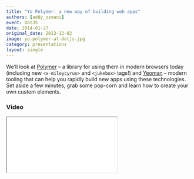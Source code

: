 ```yaml
---
title: "Yo Polymer: a new way of building web apps"
authors: [addy_osmani]
event: DotJS
date: 2014-01-27
original_date: 2013-12-02
image: yo-polymer-at-dotjs.jpg
category: presentations
layout: single
---
```


We’ll look at [Polymer](http://polymer-project.org/) – a library for using them
in modern browsers today (including new `<x-mileycyrus>` and `<jukebox>` tags!)
and [Yeoman](http://yeoman.io/) – modern tooling that can help you rapidly build
new apps using these technologies. Set aside a few minutes, grab some pop-corn
and learn how to create your own custom elements.

<!-- Excerpt -->

### Video

<div class="iframe-wrap">
    <iframe src="//www.youtube.com/embed/booRxAJblwM" itemprop="video"></iframe>
</div>
